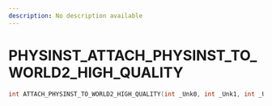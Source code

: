 ```yaml
---
description: No description available 
---
```


# PHYSINST\_ATTACH_PHYSINST_TO_WORLD2_HIGH_QUALITY

```cpp
int ATTACH_PHYSINST_TO_WORLD2_HIGH_QUALITY(int _Unk0, int _Unk1, int _Unk2, int _Unk3, int _Unk4);
```